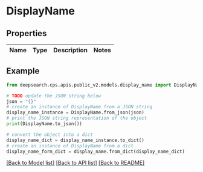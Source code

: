 # DisplayName


## Properties

Name | Type | Description | Notes
------------ | ------------- | ------------- | -------------

## Example

```python
from deepsearch.cps.apis.public_v2.models.display_name import DisplayName

# TODO update the JSON string below
json = "{}"
# create an instance of DisplayName from a JSON string
display_name_instance = DisplayName.from_json(json)
# print the JSON string representation of the object
print(DisplayName.to_json())

# convert the object into a dict
display_name_dict = display_name_instance.to_dict()
# create an instance of DisplayName from a dict
display_name_form_dict = display_name.from_dict(display_name_dict)
```
[[Back to Model list]](../README.md#documentation-for-models) [[Back to API list]](../README.md#documentation-for-api-endpoints) [[Back to README]](../README.md)


